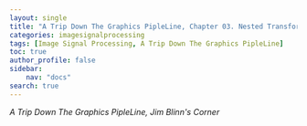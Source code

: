 ```yaml
---
layout: single
title: "A Trip Down The Graphics PipleLine, Chapter 03. Nested Transformations and Blobby Man"
categories: imagesignalprocessing
tags: [Image Signal Processing, A Trip Down The Graphics PipleLine]
toc: true
author_profile: false
sidebar:
    nav: "docs"
search: true
---
```


*A Trip Down The Graphics PipleLine, Jim Blinn's Corner*

